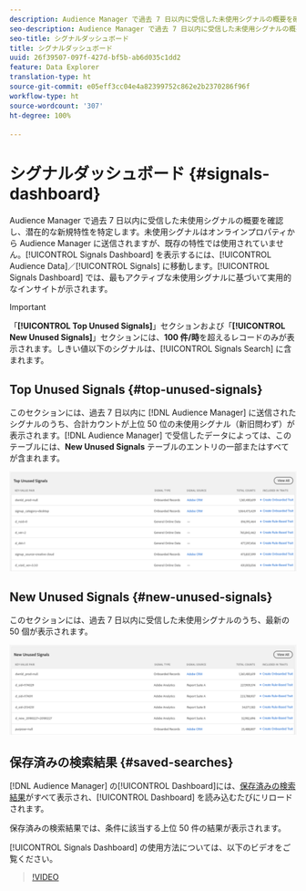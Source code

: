 ```yaml
---
description: Audience Manager で過去 7 日以内に受信した未使用シグナルの概要を確認し、潜在的な新規特性を特定します。未使用シグナルはオンラインプロパティから Audience Manager に送信されますが、既存の特性では使用されていません。シグナルダッシュボードを表示するには、Audience Data／Signals を開きます。シグナルダッシュボードでは、最もアクティブな未使用シグナルに基づいて実用的なインサイトが示されます。
seo-description: Audience Manager で過去 7 日以内に受信した未使用シグナルの概要を確認し、潜在的な新規特性を特定します。未使用シグナルはオンラインプロパティから Audience Manager に送信されますが、既存の特性では使用されていません。シグナルダッシュボードを表示するには、Audience Data／Signals を開きます。シグナルダッシュボードでは、最もアクティブな未使用シグナルに基づいて実用的なインサイトが示されます。
seo-title: シグナルダッシュボード
title: シグナルダッシュボード
uuid: 26f39507-097f-427d-bf5b-ab6d035c1dd2
feature: Data Explorer
translation-type: ht
source-git-commit: e05eff3cc04e4a82399752c862e2b2370286f96f
workflow-type: ht
source-wordcount: '307'
ht-degree: 100%

---
```



# シグナルダッシュボード {#signals-dashboard}

Audience Manager で過去 7 日以内に受信した未使用シグナルの概要を確認し、潜在的な新規特性を特定します。未使用シグナルはオンラインプロパティから Audience Manager に送信されますが、既存の特性では使用されていません。[!UICONTROL Signals Dashboard] を表示するには、[!UICONTROL Audience Data]／[!UICONTROL Signals] に移動します。[!UICONTROL Signals Dashboard] では、最もアクティブな未使用シグナルに基づいて実用的なインサイトが示されます。

>[!IMPORTANT]
>
>「**[!UICONTROL Top Unused Signals]**」セクションおよび「**[!UICONTROL New Unused Signals]**」セクションには、**100 件/時**&#x200B;を超えるレコードのみが表示されます。しきい値以下のシグナルは、[!UICONTROL Signals Search] に含まれます。

## Top Unused Signals {#top-unused-signals}

このセクションには、過去 7 日以内に [!DNL Audience Manager] に送信されたシグナルのうち、合計カウントが上位 50 位の未使用シグナル（新旧問わず）が表示されます。[!DNL Audience Manager] で受信したデータによっては、このテーブルには、**New Unused Signals** テーブルのエントリの一部またはすべてが含まれます。

![](assets/signals-top-unused.png)

## New Unused Signals {#new-unused-signals}

このセクションには、過去 7 日以内に受信した未使用シグナルのうち、最新の 50 個が表示されます。

![](assets/signals-new-unused.png)

## 保存済みの検索結果 {#saved-searches}

[!DNL Audience Manager] の[!UICONTROL Dashboard]には、[保存済みの検索結果](../../features/data-explorer/data-explorer-signals-search/data-explorer-save-search.md)がすべて表示され、[!UICONTROL Dashboard] を読み込むたびにリロードされます。

保存済みの検索結果では、条件に該当する上位 50 件の結果が表示されます。

[!UICONTROL Signals Dashboard] の使用方法については、以下のビデオをご覧ください。
>[!VIDEO](https://video.tv.adobe.com/v/25151/?captions=jpn)